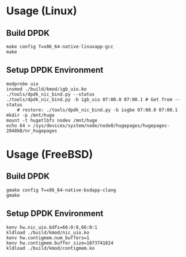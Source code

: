 
Usage (Linux)
=============

## Build DPDK

	make config T=x86_64-native-linuxapp-gcc
	make

## Setup DPDK Environment

	modprobe uio
	insmod ./build/kmod/igb_uio.ko
	./tools/dpdk_nic_bind.py --status
	./tools/dpdk_nic_bind.py -b igb_uio 07:00.0 07:00.1 # Get from --status
		# restore: ./tools/dpdk_nic_bind.py -b ixgbe 07:00.0 07:00.1
	mkdir -p /mnt/huge
	mount -t hugetlbfs nodev /mnt/huge
	echo 64 > /sys/devices/system/node/node0/hugepages/hugepages-2048kB/nr_hugepages


Usage (FreeBSD)
===============

## Build DPDK

	gmake config T=x86_64-native-bsdapp-clang
	gmake

## Setup DPDK Environment

	kenv hw.nic_uio.bdfs=66:0:0,66:0:1
	kldload ./build/kmod/nic_uio.ko
	kenv hw.contigmem.num_buffers=1
	kenv hw.contigmem.buffer_size=1073741824
	kldload ./build/kmod/contigmem.ko

